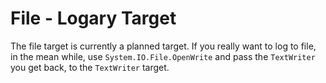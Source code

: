 # File - Logary Target

The file target is currently a planned target. If you really want to log to
file, in the mean while, use `System.IO.File.OpenWrite` and pass the
`TextWriter` you get back, to the `TextWriter` target.


